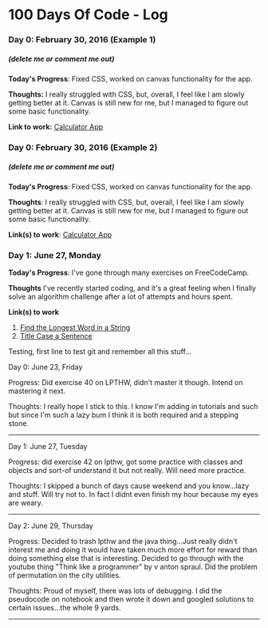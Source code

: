 # 100 Days Of Code - Log

### Day 0: February 30, 2016 (Example 1)
##### (delete me or comment me out)

**Today's Progress**: Fixed CSS, worked on canvas functionality for the app.

**Thoughts:** I really struggled with CSS, but, overall, I feel like I am slowly getting better at it. Canvas is still new for me, but I managed to figure out some basic functionality.

**Link to work:** [Calculator App](http://www.example.com)

### Day 0: February 30, 2016 (Example 2)
##### (delete me or comment me out)

**Today's Progress**: Fixed CSS, worked on canvas functionality for the app.

**Thoughts**: I really struggled with CSS, but, overall, I feel like I am slowly getting better at it. Canvas is still new for me, but I managed to figure out some basic functionality.

**Link(s) to work**: [Calculator App](http://www.example.com)


### Day 1: June 27, Monday

**Today's Progress**: I've gone through many exercises on FreeCodeCamp.

**Thoughts** I've recently started coding, and it's a great feeling when I finally solve an algorithm challenge after a lot of attempts and hours spent.

**Link(s) to work**
1. [Find the Longest Word in a String](https://www.freecodecamp.com/challenges/find-the-longest-word-in-a-string)
2. [Title Case a Sentence](https://www.freecodecamp.com/challenges/title-case-a-sentence)

Testing, first line to test git and remember all this stuff...

Day 0: June 23, Friday

Progress: Did exercise 40 on LPTHW, didn't master it though. Intend on mastering
it next.

Thoughts: I really hope I stick to this. I know I'm adding in tutorials and such
but since I'm such a lazy bum I think it is both required and a stepping stone.

------

Day 1: June 27, Tuesday

Progress: did exercise 42 on lpthw, got some practice with classes and objects
and sort-of understand it but not really. Will need more practice.

Thoughts: I skipped a bunch of days cause weekend and you know...lazy and stuff.
Will try not to. In fact I didnt even finish my hour because my eyes are weary.

-----

Day 2: June 29, Thursday

Progress: Decided to trash lpthw and the java thing...Just really didn't 
interest me and doing it would have taken much more effort for reward than
doing something else that is interesting. Decided to go through with 
the youtube thing "Think like a programmer" by v anton spraul. Did the problem
of permutation on the city utilities.

Thoughts: Proud of myself, there was lots of debugging. I did the pseudocode on
notebook and then wrote it down and googled solutions to certain issues...the
whole 9 yards.

------


